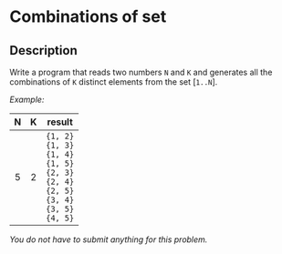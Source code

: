 # Combinations of set

## Description
Write a program that reads two numbers `N` and `K` and generates all the combinations of `K` distinct elements from the set [`1..N`].

_Example:_

| N | K |                                          result                                           |
|:-:|:-:|:-----------------------------------------------------------------------------------------:|
| 5 | 2 | `{1, 2}` <br> `{1, 3}` <br> `{1, 4}` <br> `{1, 5}` <br> `{2, 3}` <br> `{2, 4}` <br> `{2, 5}` <br> `{3, 4}` <br> `{3, 5}` <br> `{4, 5}` |

_You do not have to submit anything for this problem._
